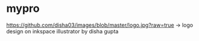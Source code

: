 # mypro
https://github.com/disha03/images/blob/master/logo.jpg?raw=true
-> logo design on inkspace illustrator by disha gupta
